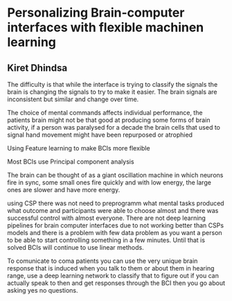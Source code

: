 # Personalizing Brain-computer interfaces with flexible machinen learning
## Kiret Dhindsa

The difficulty is that while the interface is trying to classify the signals the brain is changing the signals to try to make it easier. The brain signals are inconsistent but similar and change over time.

The choice of mental commands affects individual performance, the patients brain might not be that good at producing some forms of brain activity, if a person was paralysed for a decade the brain cells that used to signal hand movement might have been repurposed or atrophied

Using Feature learning to make BCIs more flexible

Most BCIs use Principal component analysis

The brain can be thought of as a giant oscillation machine in which neurons fire in sync, some small ones fire quickly and with low energy, the large ones are slower and have more energy.

using CSP there was not need to preprogramm what mental tasks produced what outcome and participants were able to choose almost and there was successful control with almost everyone. There are not deep learning pipelines for brain computer interfaces due to not working better than CSPs models and there is a problem with few data problem as you want a person to be able to start controlling something in a few minutes. Until that is solved BCIs will continue to use linear methods.

To comunicate to coma patients you can use the very unique brain response that is induced when you talk to them or about them in hearing range, use a deep learning network to classify that to figure out if you can actually speak to then and get responses through the BCI then you go about asking yes no questions.
